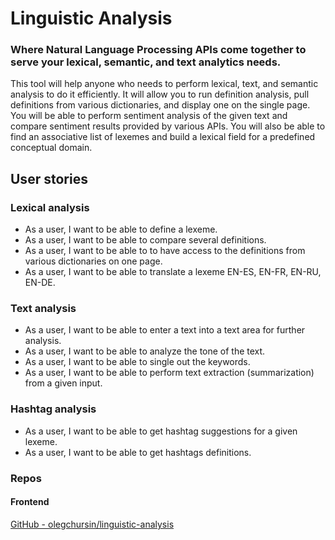 # Linguistic Analysis
### Where Natural Language Processing APIs come together to serve your lexical, semantic, and text analytics needs.

This tool  will help anyone who needs to perform lexical, text, and semantic analysis to do it efficiently. It will allow you to run definition analysis, pull definitions from various dictionaries, and display one on the single page. You will be able to perform sentiment analysis of the given text and compare sentiment results provided by various APIs. You will also be able to find an associative list of lexemes and build a lexical field for a predefined conceptual domain.

## User stories

### Lexical analysis
- As a user, I want to be able to define a lexeme.
- As a user, I want to be able to compare several definitions.
- As a user, I want to be able to to have access to the definitions from various dictionaries on one page.
- As a user, I want to be able to translate a lexeme EN-ES, EN-FR, EN-RU, EN-DE.

### Text analysis
- As a user, I want to be able to enter a text into a text area for further analysis.
- As a user, I want to be able to analyze the tone of the text.
- As a user, I want to be able to single out the keywords.
- As a user, I want to be able to perform text extraction (summarization) from a given input.

### Hashtag analysis
- As a user, I want to be able to get hashtag suggestions for a given lexeme.
- As a user, I want to be able to get hashtags definitions.

### Repos
#### Frontend
[GitHub - olegchursin/linguistic-analysis](https://github.com/olegchursin/linguistic-analysis)

